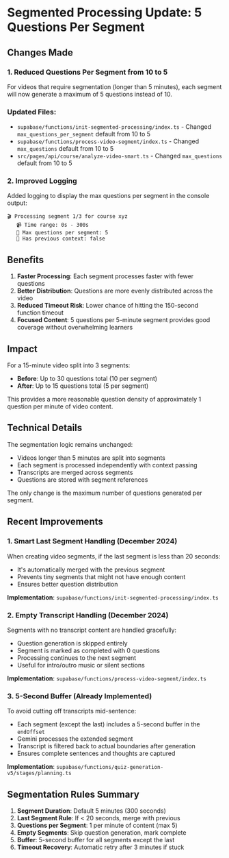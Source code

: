 # Segmented Processing Update: 5 Questions Per Segment

## Changes Made

### 1. **Reduced Questions Per Segment from 10 to 5**
For videos that require segmentation (longer than 5 minutes), each segment will now generate a maximum of 5 questions instead of 10.

### Updated Files:
- `supabase/functions/init-segmented-processing/index.ts` - Changed `max_questions_per_segment` default from 10 to 5
- `supabase/functions/process-video-segment/index.ts` - Changed `max_questions` default from 10 to 5
- `src/pages/api/course/analyze-video-smart.ts` - Changed `max_questions` default from 10 to 5

### 2. **Improved Logging**
Added logging to display the max questions per segment in the console output:
```
🎬 Processing segment 1/3 for course xyz
   📹 Time range: 0s - 300s
   🎯 Max questions per segment: 5
   🔗 Has previous context: false
```

## Benefits

1. **Faster Processing**: Each segment processes faster with fewer questions
2. **Better Distribution**: Questions are more evenly distributed across the video
3. **Reduced Timeout Risk**: Lower chance of hitting the 150-second function timeout
4. **Focused Content**: 5 questions per 5-minute segment provides good coverage without overwhelming learners

## Impact

For a 15-minute video split into 3 segments:
- **Before**: Up to 30 questions total (10 per segment)
- **After**: Up to 15 questions total (5 per segment)

This provides a more reasonable question density of approximately 1 question per minute of video content.

## Technical Details

The segmentation logic remains unchanged:
- Videos longer than 5 minutes are split into segments
- Each segment is processed independently with context passing
- Transcripts are merged across segments
- Questions are stored with segment references

The only change is the maximum number of questions generated per segment. 

## Recent Improvements

### 1. Smart Last Segment Handling (December 2024)
When creating video segments, if the last segment is less than 20 seconds:
- It's automatically merged with the previous segment
- Prevents tiny segments that might not have enough content
- Ensures better question distribution

**Implementation**: `supabase/functions/init-segmented-processing/index.ts`

### 2. Empty Transcript Handling (December 2024)
Segments with no transcript content are handled gracefully:
- Question generation is skipped entirely
- Segment is marked as completed with 0 questions
- Processing continues to the next segment
- Useful for intro/outro music or silent sections

**Implementation**: `supabase/functions/process-video-segment/index.ts`

### 3. 5-Second Buffer (Already Implemented)
To avoid cutting off transcripts mid-sentence:
- Each segment (except the last) includes a 5-second buffer in the `endOffset`
- Gemini processes the extended segment
- Transcript is filtered back to actual boundaries after generation
- Ensures complete sentences and thoughts are captured

**Implementation**: `supabase/functions/quiz-generation-v5/stages/planning.ts`

## Segmentation Rules Summary

1. **Segment Duration**: Default 5 minutes (300 seconds)
2. **Last Segment Rule**: If < 20 seconds, merge with previous
3. **Questions per Segment**: 1 per minute of content (max 5)
4. **Empty Segments**: Skip question generation, mark complete
5. **Buffer**: 5-second buffer for all segments except the last
6. **Timeout Recovery**: Automatic retry after 3 minutes if stuck 